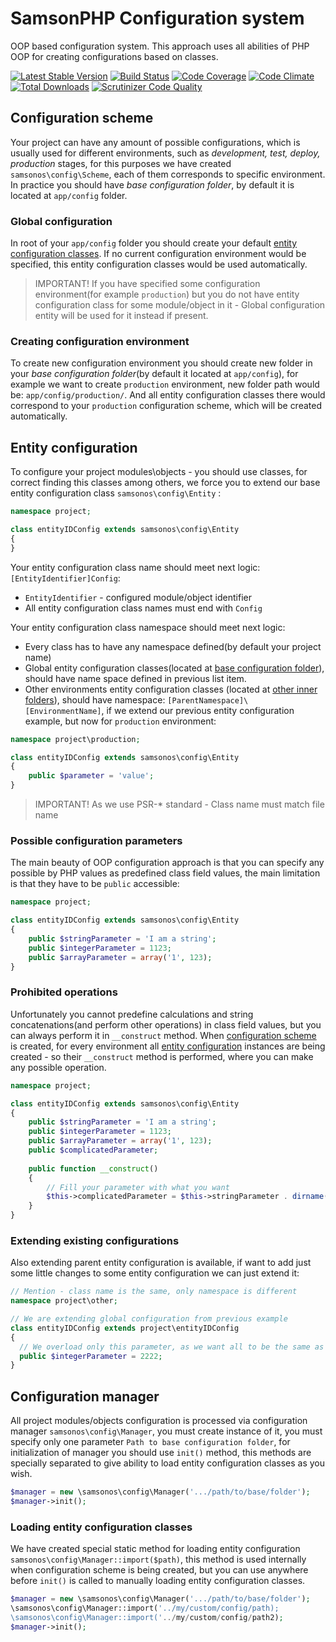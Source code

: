 # SamsonPHP Configuration system

OOP based configuration system. This approach uses all abilities of PHP OOP for creating configurations based on classes.  
 
[![Latest Stable Version](https://poser.pugx.org/samsonos/php_config/v/stable.svg)](https://packagist.org/packages/samsonos/php_config) 
[![Build Status](https://travis-ci.org/samsonos/php_config.png)](https://travis-ci.org/samsonos/php_config) 
[![Code Coverage](https://scrutinizer-ci.com/g/samsonos/php_config/badges/coverage.png?b=master)](https://scrutinizer-ci.com/g/samsonos/php_config/?branch=master)
[![Code Climate](https://codeclimate.com/github/samsonos/php_config/badges/gpa.svg)](https://codeclimate.com/github/samsonos/php_config) 
[![Total Downloads](https://poser.pugx.org/samsonos/php_config/downloads.svg)](https://packagist.org/packages/samsonos/php_config)
[![Scrutinizer Code Quality](https://scrutinizer-ci.com/g/samsonos/php_config/badges/quality-score.png?b=master)](https://scrutinizer-ci.com/g/samsonos/php_config/?branch=master)

## Configuration scheme
Your project can have any amount of possible configurations, which is usually used for different environments, such as *development, test, deploy, production* stages,
for this purposes we have created ```samsonos\config\Scheme```, each of them corresponds to specific environment. In practice you should have _base configuration folder_,
by default it is located at ```app/config``` folder. 

### Global configuration 
In root of your ```app/config``` folder you should create your default [entity configuration classes](#entity-configuration). If no current configuration environment would be specified, this
entity configuration classes would be used automatically. 
> IMPORTANT! If you have specified some configuration environment(for example ```production```) but you do not have entity configuration class for some module/object in it - Global
configuration entity will be used for it instead if present.

### Creating configuration environment
To create new configuration environment you should create new folder in your _base configuration folder_(by default it located at ```app/config```), for example we want to create ```production``` environment, new folder path would be: ```app/config/production/```. And all entity configuration classes there would correspond to your ```production``` configuration scheme, which will be created automatically.

## Entity configuration
To configure your project modules\objects  - you should use classes, for correct finding this classes among others, we force you to extend our base entity configuration class ```samsonos\config\Entity``` :

```php
namespace project;

class entityIDConfig extends samsonos\config\Entity
{    
}
```

Your entity configuration class name should meet next logic: ```[EntityIdentifier]Config```:
* ```EntityIdentifier``` - configured module/object identifier  
* All entity configuration class names must end with ```Config```

Your entity configuration class namespace should meet next logic:
* Every class has to have any namespace defined(by default your project name)
* Global entity configuration classes(located at [base configuration folder](#configuration-scheme)), should
have name space defined in previous list item.
* Other environments entity configuration classes (located at [other inner folders](#creating-configuration-environment)),
should have namespace: ```[ParentNamespace]\[EnvironmentName]```, if we extend our previous entity configuration example, but now for ```production``` environment:

```php
namespace project\production;

class entityIDConfig extends samsonos\config\Entity
{
    public $parameter = 'value';
}
```

> IMPORTANT! As we use PSR-* standard - Class name must match file name

### Possible configuration parameters
The main beauty of OOP configuration approach is that you can specify any possible  by PHP values as predefined class field values, the main
limitation is that they have to be ```public``` accessible:

```php
namespace project;

class entityIDConfig extends samsonos\config\Entity
{    
    public $stringParameter = 'I am a string';
    public $integerParameter = 1123;
    public $arrayParameter = array('1', 123);
}
```

### Prohibited operations  
Unfortunately you cannot predefine calculations and string concatenations(and perform other operations) in class field values, but you can 
always perform it in ```__construct``` method. When [configuration scheme](#configuration-scheme) is created, for every environment all 
[entity configuration](#entity-configuration) instances are being created - so their ```__construct``` method is performed, where you
can make any possible operation.

```php
namespace project;

class entityIDConfig extends samsonos\config\Entity
{    
    public $stringParameter = 'I am a string';
    public $integerParameter = 1123;
    public $arrayParameter = array('1', 123);
    public $complicatedParameter;
    
    public function __construct()
    {
        // Fill your parameter with what you want
        $this->complicatedParameter = $this->stringParameter . dirname(__DIR__); 
    }
}
```

### Extending existing configurations
Also extending parent entity configuration is available, if want to add just some little changes to some entity configuration we can just extend it:
```php
// Mention - class name is the same, only namespace is different
namespace project\other;

// We are extending global configuration from previous example
class entityIDConfig extends project\entityIDConfig
{
  // We overload only this parameter, as we want all to be the same as parent
  public $integerParameter = 2222;
}
```

## Configuration manager
All project modules/objects configuration is processed via configuration manager ```samsonos\config\Manager```, you must create instance of it, you must specify
only one parameter ```Path to base configuration folder```, for initialization of manager you should use ```init()``` method, this methods are specially separated
to give ability to load entity configuration classes as you wish.  
```php 
$manager = new \samsonos\config\Manager('.../path/to/base/folder');
$manager->init();
```

### Loading entity configuration classes
We have created special static method for loading entity configuration ```samsonos\config\Manager::import($path)```, this method is used internally
when configuration scheme is being created, but you can use anywhere before ```init()``` is called to manually loading entity configuration classes.

```php 
$manager = new \samsonos\config\Manager('.../path/to/base/folder');
\samsonos\config\Manager::import('../my/custom/config/path);
\samsonos\config\Manager::import('../my/custom/config/path2);
$manager->init();
```


